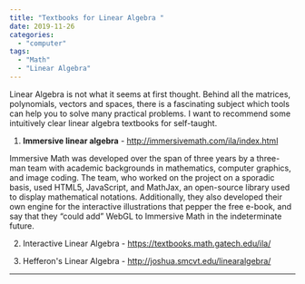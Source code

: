 ```yaml
---
title: "Textbooks for Linear Algebra "
date: 2019-11-26
categories:
  - "computer"
tags:
  - "Math"
  - "Linear Algebra"
---
```


Linear Algebra is not what it seems at first thought. Behind all the matrices, polynomials, vectors and spaces, there is a fascinating subject which tools can help you to solve many practical problems. I want to recommend some intuitively clear linear algebra textbooks for self-taught.
<!--more-->
1. **Immersive linear algebra** - http://immersivemath.com/ila/index.html  

Immersive Math was developed over the span of three years by a three-man team with academic backgrounds in mathematics, computer graphics, and image coding.  The team, who worked on the project on a sporadic basis, used HTML5, JavaScript, and MathJax, an open-source library used to display mathematical notations. Additionally, they also developed their own engine for the interactive illustrations that pepper the free e-book, and say that they “could add” WebGL to Immersive Math in the indeterminate future.

2. Interactive Linear Algebra - https://textbooks.math.gatech.edu/ila/

3. Hefferon's Linear Algebra - http://joshua.smcvt.edu/linearalgebra/

---







